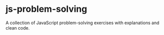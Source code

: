 # js-problem-solving
A collection of JavaScript problem-solving exercises with explanations and clean code.
